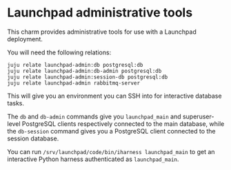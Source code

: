 # Launchpad administrative tools

This charm provides administrative tools for use with a Launchpad
deployment.

You will need the following relations:

    juju relate launchpad-admin:db postgresql:db
    juju relate launchpad-admin:db-admin postgresql:db
    juju relate launchpad-admin:session-db postgresql:db
    juju relate launchpad-admin rabbitmq-server

This will give you an environment you can SSH into for interactive database
tasks.

The `db` and `db-admin` commands give you `launchpad_main` and
superuser-level PostgreSQL clients respectively connected to the main
database, while the `db-session` command gives you a PostgreSQL client
connected to the session database.

You can run `/srv/launchpad/code/bin/iharness launchpad_main` to get an
interactive Python harness authenticated as `launchpad_main`.
